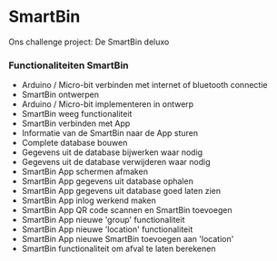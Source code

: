 # SmartBin
Ons challenge project: De SmartBin deluxo

### Functionaliteiten SmartBin
- Arduino / Micro-bit verbinden met internet of bluetooth connectie
- SmartBin ontwerpen
- Arduino / Micro-bit implementeren in ontwerp
- SmartBin weeg functionaliteit
- SmartBin verbinden met App
- Informatie van de SmartBin naar de App sturen
- Complete database bouwen
- Gegevens uit de database bijwerken waar nodig
- Gegevens uit de database verwijderen waar nodig
- SmartBin App schermen afmaken
- SmartBin App gegevens uit database ophalen
- SmartBin App gegevens uit database goed laten zien
- SmartBin App inlog werkend maken
- SmartBin App QR code scannen en SmartBin toevoegen 
- SmartBin App nieuwe 'group' functionaliteit
- SmartBin App nieuwe 'location' functionaliteit
- SmartBin App nieuwe SmartBin toevoegen aan 'location'
- SmartBin functionaliteit om afval te laten berekenen



